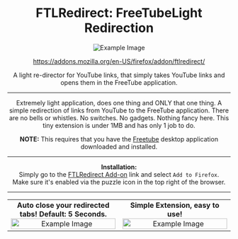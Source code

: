 <h1 align="center">FTLRedirect: FreeTubeLight Redirection</h1>

<p align="center">
  <img src="https://addons.mozilla.org/user-media/addon_icons/2861/2861970-128.png?modified=32bbdf09&1723409215496" alt="Example Image"/>
</p>

<p align="center">
  <a href="https://addons.mozilla.org/en-US/firefox/addon/ftlredirect/">https://addons.mozilla.org/en-US/firefox/addon/ftlredirect/</a>
</p>

<p align="center">
  A light re-director for YouTube links, that simply takes YouTube links and opens them in the FreeTube application.
</p>

---

<p align="center">
  Extremely light application, does one thing and ONLY that one thing. A simple redirection of links from YouTube to the FreeTube application.
  There are no bells or whistles. No switches. No gadgets. Nothing fancy here. This tiny extension is under 1MB and has only 1 job to do.
</p>

<p align="center">
  <strong>NOTE:</strong> This requires that you have the  <a href="https://github.com/FreeTubeApp/FreeTube">Freetube</a> desktop application downloaded and installed.
</p>

---
<p align="center">
  <strong>Installation:</strong>
  <br>
  Simply go to the <a href="https://addons.mozilla.org/en-US/firefox/addon/ftlredirect/">FTLRedirect Add-on</a> link and select <code>Add to Firefox</code>.
  <br>
  Make sure it's enabled via the puzzle icon in the top right of the browser. 
</p>

---
<table style="width: 100%; border-collapse: collapse;">
  <tr>
    <td style="width: 50%; text-align: center; vertical-align: middle;">
      <strong>Auto close your redirected tabs! Default: 5 Seconds.</strong>
      <br>
      <img src="https://addons.mozilla.org/user-media/previews/full/303/303457.png?modified=1723409303" alt="Example Image" style="width:100%; max-width:300px;">
      <br>
    </td>
    <td style="width: 50%; text-align: center; vertical-align: middle;">
      <strong>Simple Extension, easy to use!</strong>
      <br>
      <img src="https://addons.mozilla.org/user-media/previews/full/303/303460.png?modified=1723409815" alt="Example Image" style="width:100%; max-width:300px;">
      <br>
    </td>
  </tr>
</table>


